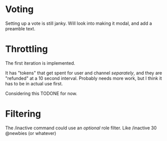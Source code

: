 # Voting
Setting up a vote is still janky.
Will look into making it modal, and add a preamble text.

# Throttling
The first iteration is implemented.

It has "tokens" that get spent for user and channel *separately*, and they are "refunded" at a 10 second interval. Probably needs more work, but I think it has to be in actual use first.

Considering this TODONE for now.

# Filtering

The /inactive command could use an *optional* role filter.
Like /inactive 30 @newbies (or whatever)
